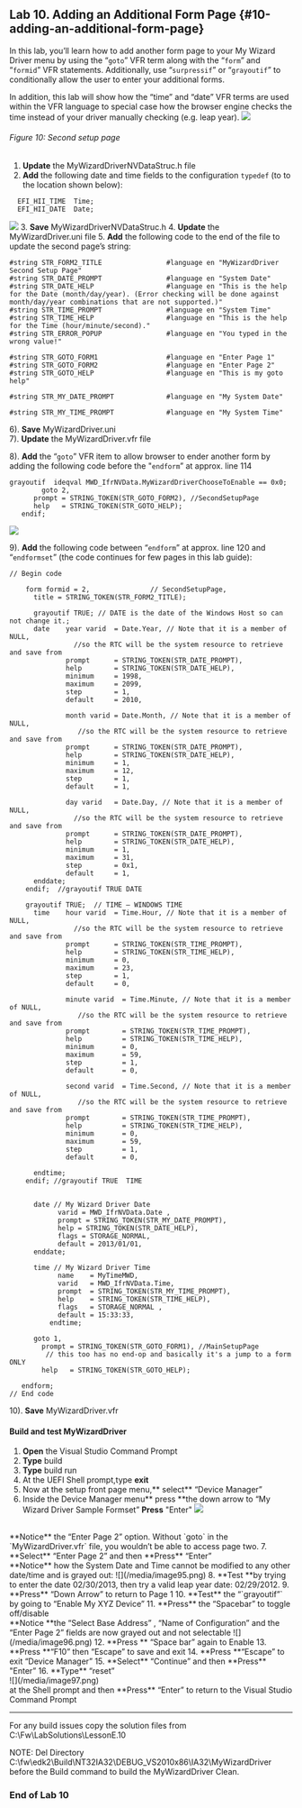 <!--- @file
 file

Copyright (c) 2018, Intel Corporation. All rights reserved.<BR>

Redistribution and use in source (original document form) and 'compiled'
forms (converted to PDF, epub, HTML and other formats) with or without
modification, are permitted provided that the following conditions are met:

1) Redistributions of source code (original document form) must retain the
above copyright notice, this list of conditions and the following
disclaimer as the first lines of this file unmodified.

2) Redistributions in compiled form (transformed to other DTDs, converted to
PDF, epub, HTML and other formats) must reproduce the above copyright
notice, this list of conditions and the following disclaimer in the
documentation and/or other materials provided with the distribution.

THIS DOCUMENTATION IS PROVIDED BY TIANOCORE PROJECT "AS IS" AND ANY EXPRESS OR
IMPLIED WARRANTIES, INCLUDING, BUT NOT LIMITED TO, THE IMPLIED WARRANTIES OF
MERCHANTABILITY AND FITNESS FOR A PARTICULAR PURPOSE ARE DISCLAIMED. IN NO
EVENT SHALL TIANOCORE PROJECT BE LIABLE FOR ANY DIRECT, INDIRECT, INCIDENTAL,
SPECIAL, EXEMPLARY, OR CONSEQUENTIAL DAMAGES (INCLUDING, BUT NOT LIMITED TO,
PROCUREMENT OF SUBSTITUTE GOODS OR SERVICES; LOSS OF USE, DATA, OR PROFITS;
OR BUSINESS INTERRUPTION) HOWEVER CAUSED AND ON ANY THEORY OF LIABILITY,
WHETHER IN CONTRACT, STRICT LIABILITY, OR TORT (INCLUDING NEGLIGENCE OR
OTHERWISE) ARISING IN ANY WAY OUT OF THE USE OF THIS DOCUMENTATION, EVEN IF
ADVISED OF THE POSSIBILITY OF SUCH DAMAGE.

-->
## Lab 10\. Adding an Additional Form Page {#10-adding-an-additional-form-page}

In this lab, you’ll learn how to add another form page to your My Wizard Driver menu by using the “`goto`” VFR term along with the “`form`” and “`formid`” VFR statements. Additionally, use “`surpressif`” or “`grayoutif`” to conditionally allow the user to enter your additional forms.

In addition, this lab will show how the “time” and “date” VFR terms are used within the VFR language to special case how the browser engine checks the time instead of your driver manually checking (e.g. leap year).
![](/media/image91.png)
###### Figure 10: Second setup page

1. **Update** the MyWizardDriverNVDataStruc.h file 
2. **Add** the following date and time fields to the configuration `typedef` (to to the location shown below): 
```
  EFI_HII_TIME  Time;
  EFI_HII_DATE  Date;
```
![](/media/image92.png)
3. **Save** MyWizardDriverNVDataStruc.h 
4. **Update** the MyWizardDriver.uni file 
5. **Add** the following code to the end of the file to update the second page’s string:<br>

```
#string STR_FORM2_TITLE                #language en "MyWizardDriver Second Setup Page"
#string STR_DATE_PROMPT                #language en "System Date"
#string STR_DATE_HELP                  #language en "This is the help for the Date (month/day/year). (Error checking will be done against month/day/year combinations that are not supported.)"
#string STR_TIME_PROMPT                #language en "System Time"
#string STR_TIME_HELP                  #language en "This is the help for the Time (hour/minute/second)."
#string STR_ERROR_POPUP                #language en "You typed in the wrong value!"
 
#string STR_GOTO_FORM1                 #language en "Enter Page 1"
#string STR_GOTO_FORM2                 #language en "Enter Page 2"
#string STR_GOTO_HELP                  #language en "This is my goto help"
          
#string STR_MY_DATE_PROMPT             #language en "My System Date"
 
#string STR_MY_TIME_PROMPT             #language en "My System Time"

```

6). **Save** MyWizardDriver.uni <br>
7). **Update** the MyWizardDriver.vfr file <br>

8). **Add** the “`goto`” VFR item to allow browser to ender another form by adding the following code before the "`endform`” at approx. line 114 <Br>


```
grayoutif  ideqval MWD_IfrNVData.MyWizardDriverChooseToEnable == 0x0;
        goto 2,
      prompt = STRING_TOKEN(STR_GOTO_FORM2), //SecondSetupPage  
      help   = STRING_TOKEN(STR_GOTO_HELP);
   endif;

```
![](/media/image93.png)<br>

9).  **Add** the following code between “`endform`” at approx. line 120 and “`endformset`” (the code continues for few pages in this lab guide):

```
// Begin code

    form formid = 2,               // SecondSetupPage,
      title = STRING_TOKEN(STR_FORM2_TITLE); 

      grayoutif TRUE; // DATE is the date of the Windows Host so can not change it.;
      date    year varid  = Date.Year, // Note that it is a member of NULL, 
                //so the RTC will be the system resource to retrieve and save from
              prompt      = STRING_TOKEN(STR_DATE_PROMPT),
              help        = STRING_TOKEN(STR_DATE_HELP),
              minimum     = 1998,
              maximum     = 2099,
              step        = 1,
              default     = 2010,

              month varid = Date.Month, // Note that it is a member of NULL, 
                 //so the RTC will be the system resource to retrieve and save from
              prompt      = STRING_TOKEN(STR_DATE_PROMPT),
              help        = STRING_TOKEN(STR_DATE_HELP),
              minimum     = 1,
              maximum     = 12,
              step        = 1,
              default     = 1,

              day varid   = Date.Day, // Note that it is a member of NULL, 
                //so the RTC will be the system resource to retrieve and save from
              prompt      = STRING_TOKEN(STR_DATE_PROMPT),
              help        = STRING_TOKEN(STR_DATE_HELP),
              minimum     = 1,
              maximum     = 31,
              step        = 0x1,
              default     = 1,
      enddate;
    endif;  //grayoutif TRUE DATE

    grayoutif TRUE;  // TIME – WINDOWS TIME
      time    hour varid  = Time.Hour, // Note that it is a member of NULL, 
                //so the RTC will be the system resource to retrieve and save from
              prompt      = STRING_TOKEN(STR_TIME_PROMPT),
              help        = STRING_TOKEN(STR_TIME_HELP),
              minimum     = 0,
              maximum     = 23,
              step        = 1,
              default     = 0,

              minute varid  = Time.Minute, // Note that it is a member of NULL, 
                 //so the RTC will be the system resource to retrieve and save from
              prompt        = STRING_TOKEN(STR_TIME_PROMPT),
              help          = STRING_TOKEN(STR_TIME_HELP),
              minimum       = 0,
              maximum       = 59,
              step          = 1,
              default       = 0,

              second varid  = Time.Second, // Note that it is a member of NULL, 
                 //so the RTC will be the system resource to retrieve and save from
              prompt        = STRING_TOKEN(STR_TIME_PROMPT),
              help          = STRING_TOKEN(STR_TIME_HELP),
	          minimum       = 0,
              maximum       = 59,
              step          = 1,
              default       = 0,

      endtime;
    endif; //grayoutif TRUE  TIME 

      
	  date // My Wizard Driver Date
	        varid = MWD_IfrNVData.Date ,
			prompt = STRING_TOKEN(STR_MY_DATE_PROMPT),
			help = STRING_TOKEN(STR_DATE_HELP),
			flags = STORAGE_NORMAL,
			default = 2013/01/01,
	  enddate;

	  time // My Wizard Driver Time
            name    = MyTimeMWD, 
            varid   = MWD_IfrNVData.Time, 
            prompt  = STRING_TOKEN(STR_MY_TIME_PROMPT), 
            help    = STRING_TOKEN(STR_TIME_HELP), 
            flags   = STORAGE_NORMAL ,
            default = 15:33:33, 
          endtime;

	  goto 1,
        prompt = STRING_TOKEN(STR_GOTO_FORM1), //MainSetupPage  
         // this too has no end-op and basically it's a jump to a form ONLY
        help   = STRING_TOKEN(STR_GOTO_HELP);

   endform;
// End code
```

10). **Save** MyWizardDriver.vfr 

#### Build and test MyWizardDriver

1. **Open** the Visual Studio Command Prompt
2. **Type** build
3. **Type** build run
4. At the UEFI Shell prompt,type **exit**<br>
5. Now at the setup front page menu,** select** “Device Manager”
6. Inside the Device Manager menu** press **the down arrow to “My Wizard Driver Sample Formset” **Press** "Enter" 
![](/media/image94.png)
<br>
**Notice**  the “Enter Page 2” option.  Without `goto` in the `MyWizardDriver.vfr` file, you wouldn’t be able to access page two.  
7. **Select** “Enter Page 2” and then **Press** “Enter” <br>
**Notice** how the System Date and Time cannot be modified to any other date/time and is grayed out:
![](/media/image95.png)
8. **Test **by trying to enter the date 02/30/2013, then try a valid leap year date: 02/29/2012.
9. **Press** “Down Arrow” to return to Page 1 
10. **Test** the “`grayoutif”` by going to “Enable My XYZ Device”
11. **Press** the “Spacebar” to toggle off/disable<br>
**Notice **the “Select Base Address” , “Name of Configuration” and the “Enter Page 2” fields are now grayed out and not selectable
![](/media/image96.png)
12. **Press ** “Space bar” again to Enable
13. **Press **“F10” then “Escape” to save and exit
14. **Press **“Escape” to exit “Device Manager”
15. **Select** “Continue” and then **Press** "Enter”
16. **Type** “reset” <br>
![](/media/image97.png) <br>
at the Shell prompt and then **Press** “Enter” to return to the Visual Studio Command Prompt <br>

---
 
For any build issues copy the solution files from C:\Fw\LabSolutions\LessonE.10

NOTE: Del Directory C:\fw\edk2\Build\NT32IA32\DEBUG_VS2010x86\IA32\MyWizardDriver before the Build command to build the MyWizardDriver Clean.

### End of Lab 10